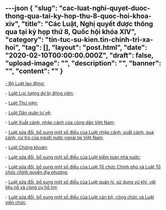 ---json
{
    "slug": "cac-luat-nghi-quyet-duoc-thong-qua-tai-ky-hop-thu-8-quoc-hoi-khoa-xiv",
    "title": "Các Luật, Nghị quyết được thông qua tại kỳ họp thứ 8, Quốc hội khóa XIV",
    "category": "tin-tuc-su-kien.tin-chinh-tri-xa-hoi",
    "tag": [],
    "layout": "post.html",
    "date": "2020-02-10T00:00:00.000Z",
    "draft": false,
    "upload-image": "",
    "description": "",
    "banner": "",
    "__content__": ""
}
---
<p><a href="http://vbpl.vn/TW/Pages/vbpq-van-ban-goc.aspx?ItemID=139264&amp;Keyword=b%E1%BB%99%20lu%E1%BA%ADt%20lao%20%C4%91%E1%BB%99ng">- Bộ Luật lao động;</a></p>

<p>-&nbsp;<a href="http://vbpl.vn/tw/Pages/vbpq-van-ban-goc.aspx?dvid=13&amp;ItemID=139892">Luật Lực lượng dự bị động vi&ecirc;n</a>;</p>

<p>-&nbsp;<a href="http://vbpl.vn/tw/Pages/vbpq-van-ban-goc.aspx?dvid=13&amp;ItemID=139877">Luật Thư viện</a>;</p>

<p>-&nbsp;<a href="http://vbpl.vn/tw/Pages/vbpq-van-ban-goc.aspx?dvid=13&amp;ItemID=139879">Luật D&acirc;n qu&acirc;n tự vệ</a>;</p>

<p>-&nbsp;<a href="http://vbpl.vn/tw/Pages/vbpq-van-ban-goc.aspx?dvid=13&amp;ItemID=139880">Luật Xuất cảnh, nhập cảnh của c&ocirc;ng d&acirc;n Việt Nam</a>;</p>

<p>-&nbsp;<a href="http://vbpl.vn/tw/Pages/vbpq-van-ban-goc.aspx?dvid=13&amp;ItemID=139883">Luật sửa đổi, bổ sung một số điều của Luật nhập cảnh, xuất cảnh, qu&aacute; cảnh, cư tr&uacute; của người nước ngo&agrave;i tại Việt Nam</a>;</p>

<p>-&nbsp;<a href="http://vbpl.vn/tw/Pages/vbpq-van-ban-goc.aspx?dvid=13&amp;ItemID=139885">Luật Chứng kho&aacute;n</a>;</p>

<p>-&nbsp;<a href="http://vbpl.vn/tw/Pages/vbpq-van-ban-goc.aspx?dvid=13&amp;ItemID=139886">Luật sửa đổi, bổ sung một số điều của Luật kiểm to&aacute;n nh&agrave; nước</a>;&nbsp;</p>

<p>-&nbsp;<a href="http://vbpl.vn/tw/Pages/vbpq-van-ban-goc.aspx?dvid=13&amp;ItemID=139878">Luật sửa đổi, bổ sung một số điều của Luật Tổ chức Ch&iacute;nh phủ v&agrave; Luật Tổ chức ch&iacute;nh quyền địa phương</a>;&nbsp;</p>

<p>-&nbsp;<a href="http://vbpl.vn/tw/Pages/vbpq-van-ban-goc.aspx?dvid=13&amp;ItemID=139882">Luật sửa đổi, bổ sung một số điều của Luật quản l&yacute;, sử dụng vũ kh&iacute;, vật liệu nổ v&agrave; c&ocirc;ng cụ hỗ trợ</a>;</p>

<p>-&nbsp;<a href="http://vbpl.vn/tw/Pages/vbpq-van-ban-goc.aspx?dvid=13&amp;ItemID=139884">Luật sửa đổi, bổ sung một số điều của Luật c&aacute;n bộ, c&ocirc;ng chức v&agrave; Luật vi&ecirc;n chức</a>.</p>

